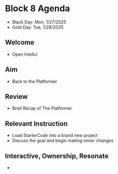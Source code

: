 
# Block 8 Agenda
- Black Day: Mon, 1/27/2025
- Gold Day: Tue, 1/28/2025

## Welcome

- Open IntelliJ

## Aim

- Back to the Platformer

## Review

- Brief Recap of The Platformer

## Relevant Instruction

- Load StarterCode into a brand new project
- Discuss the goal and begin making minor changes

## Interactive, Ownership, Resonate

- 